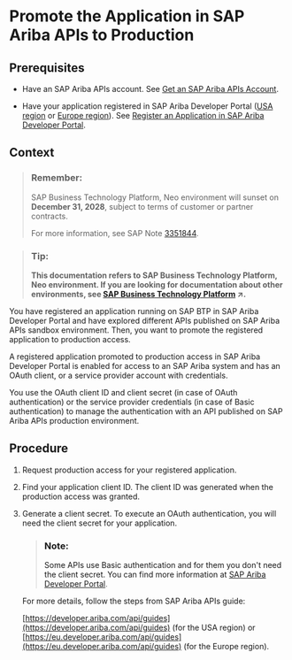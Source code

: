 <!-- loio092c0ffec9fd488c807730f171ddfed6 -->

# Promote the Application in SAP Ariba APIs to Production



<a name="loio092c0ffec9fd488c807730f171ddfed6__prereq_scq_5c1_p1b"/>

## Prerequisites

-   Have an SAP Ariba APIs account. See [Get an SAP Ariba APIs Account](get-an-sap-ariba-apis-account-f7dbeb2.md).

-   Have your application registered in SAP Ariba Developer Portal \([USA region](https://developer.ariba.com/api/) or [Europe region](https://eu.developer.ariba.com/api/)\). See [Register an Application in SAP Ariba Developer Portal](register-an-application-in-sap-ariba-developer-portal-4616b20.md).




## Context

> ### Remember:  
> SAP Business Technology Platform, Neo environment will sunset on **December 31, 2028**, subject to terms of customer or partner contracts.
> 
> For more information, see SAP Note [3351844](https://me.sap.com/notes/3351844).

> ### Tip:  
> **This documentation refers to SAP Business Technology Platform, Neo environment. If you are looking for documentation about other environments, see [SAP Business Technology Platform](https://help.sap.com/viewer/65de2977205c403bbc107264b8eccf4b/Cloud/en-US/6a2c1ab5a31b4ed9a2ce17a5329e1dd8.html "SAP Business Technology Platform (SAP BTP) is an integrated offering comprised of four technology portfolios: database and data management, application development and integration, analytics, and intelligent technologies. The platform offers users the ability to turn data into business value, compose end-to-end business processes, and build and extend SAP applications quickly.") :arrow_upper_right:.**

You have registered an application running on SAP BTP in SAP Ariba Developer Portal and have explored different APIs published on SAP Ariba APIs sandbox environment. Then, you want to promote the registered application to production access.

A registered application promoted to production access in SAP Ariba Developer Portal is enabled for access to an SAP Ariba system and has an OAuth client, or a service provider account with credentials.

You use the OAuth client ID and client secret \(in case of OAuth authentication\) or the service provider credentials \(in case of Basic authentication\) to manage the authentication with an API published on SAP Ariba APIs production environment.



<a name="loio092c0ffec9fd488c807730f171ddfed6__steps_btg_jcg_j1b"/>

## Procedure

1.  Request production access for your registered application.

2.  Find your application client ID. The client ID was generated when the production access was granted.

3.  Generate a client secret. To execute an OAuth authentication, you will need the client secret for your application.

    > ### Note:  
    > Some APIs use Basic authentication and for them you don't need the client secret. You can find more information at [SAP Ariba Developer Portal](https://developer.ariba.com/api/welcome).

    For more details, follow the steps from SAP Ariba APIs guide:

    [https://developer.ariba.com/api/guides](https://developer.ariba.com/api/guides) \(for the USA region\) or [https://eu.developer.ariba.com/api/guides](https://eu.developer.ariba.com/api/guides) \(for the Europe region\).


